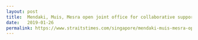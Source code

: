 ```yaml
---
layout: post
title:  Mendaki, Muis, Mesra open joint office for collaborative support
date:   2019-01-26
permalink: https://www.straitstimes.com/singapore/mendaki-muis-mesra-open-joint-office-for-collaborative-support
---
```

